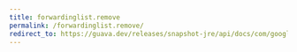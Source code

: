 ```yaml
---
title: forwardinglist.remove
permalink: /forwardinglist.remove/
redirect_to: https://guava.dev/releases/snapshot-jre/api/docs/com/google/common/collect/ForwardingList.html#remove-int-
---
```


